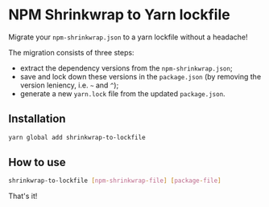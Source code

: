 # NPM Shrinkwrap to Yarn lockfile

Migrate your `npm-shrinkwrap.json` to a yarn lockfile without a headache!

The migration consists of three steps:
* extract the dependency versions from the `npm-shrinkwrap.json`;
* save and lock down these versions in the `package.json` (by removing the version leniency, i.e. `~` and `^`); 
* generate a new `yarn.lock` file from the updated `package.json`.

## Installation

```bash
yarn global add shrinkwrap-to-lockfile
```

## How to use

```bash
shrinkwrap-to-lockfile [npm-shrinkwrap-file] [package-file]
```

That's it!
